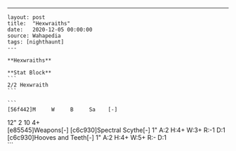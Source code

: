 ---
    layout: post
    title:  "Hexwraiths"
    date:   2020-12-05 00:00:00
    source: Wahapedia
    tags: [nighthaunt]
    ---
    
    **Hexwraiths**
    
    **Stat Block**
    ```
    2/2 Hexwraith
    ```
    
    ```
    [56f442]M     W     B     Sa    [-]
12"   2     10    4+    
[e85545]Weapons[-]
[c6c930]Spectral Scythe[-]
1"     A:2    H:4+   W:3+   R:-1   D:1   
[c6c930]Hooves and Teeth[-]
1"     A:2    H:4+   W:5+   R:-    D:1   
    ```
    
    
    